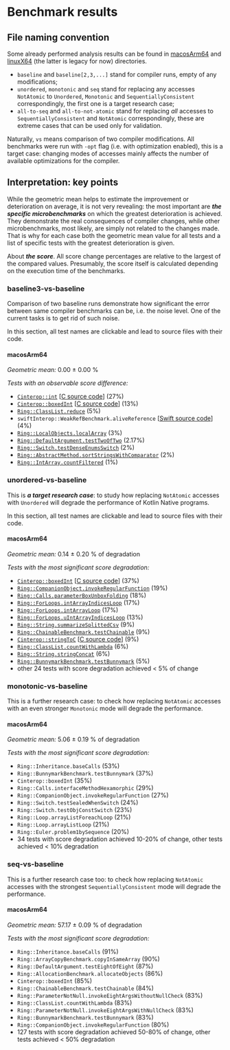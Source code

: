# Benchmark results

## File naming convention

Some already performed analysis results can be found in [macosArm64](macosArm64) and [linuxX64](linuxX64-legacy) (the latter is legacy for now) directories.

* `baseline` and `baseline[2,3,...]` stand for compiler runs, empty of any modifications;
* `unordered`, `monotonic` and `seq` stand for replacing any accesses `NotAtomic` to `Unordered`, `Monotonic` and `SequentiallyConsistent` correspondingly, the first one is a target research case;
* `all-to-seq` and `all-to-not-atomic` stand for replacing _all_ accesses to `SequentiallyConsistent` and `NotAtomic` correspondingly, these are extreme cases that can be used only for validation.

Naturally, `vs` means comparison of two compiler modifications. All benchmarks were run with `-opt` flag (i.e. with optimization enabled), this is a target case: changing modes of accesses mainly affects the number of available optimizations for the compiler.

## Interpretation: key points

While the geometric mean helps to estimate the improvement or deterioration on average, it is not very revealing: the most important are _**the specific microbenchmarks**_ on which the greatest deterioration is achieved. They demonstrate the real consequences of compiler changes, while other microbenchmarks, most likely, are simply not related to the changes made. That is why for each case both the geometric mean value for all tests and a list of specific tests with the greatest deterioration is given.

About _**the score**_. All score change percentages are relative to the largest of the compared values. Presumably, the score itself is calculated depending on the execution time of the benchmarks.

### baseline3-vs-baseline

Comparison of two baseline runs demonstrate how significant the error between same compiler benchmarks can be, i.e. the noise level. One of the current tasks is to get rid of such noise.

In this section, all test names are clickable and lead to source files with their code.

#### macosArm64

_Geometric mean:_ 0.00 ± 0.00 %

_Tests with an observable score difference:_ 
* [`Cinterop::int`](../../performance/cinterop/src/main/kotlin-native/org/jetbrains/cinteropBenchmarks/typesBenchmark.kt) [[C source code](../../performance/cinterop/src/nativeInterop/cinterop/types.def)] (27%)
* [`Cinterop::boxedInt`](../../performance/cinterop/src/main/kotlin-native/org/jetbrains/cinteropBenchmarks/typesBenchmark.kt) [[C source code](../../performance/cinterop/src/nativeInterop/cinterop/types.def)] (13%)
* [`Ring::ClassList.reduce`](../../performance/ring/src/main/kotlin/org/jetbrains/ring/ClassListBenchmark.kt) (5%)
* `swiftInterop::WeakRefBenchmark.aliveReference` [[Swift source code](../../performance/swiftinterop/swiftSrc/weakRefBenchmarks.swift)] (4%)
* [`Ring::LocalObjects.localArray`](../../performance/ring/src/main/kotlin/org/jetbrains/ring/LocalObjectsBenchmark.kt) (3%)
* [`Ring::DefaultArgument.testTwoOfTwo`](../../performance/ring/src/main/kotlin/org/jetbrains/ring/DefaultArgumentBenchmark.kt) (2.17%)
* [`Ring::Switch.testDenseEnumsSwitch`](../../performance/ring/src/main/kotlin/org/jetbrains/ring/SwitchBenchmark.kt) (2%)
* [`Ring::AbstractMethod.sortStringsWithComparator`](../../performance/ring/src/main/kotlin/org/jetbrains/ring/AbstractMethodBenchmark.kt) (2%)
* [`Ring::IntArray.countFiltered`](../../performance/ring/src/main/kotlin/org/jetbrains/ring/IntArrayBenchmark.kt) (1%)

### unordered-vs-baseline

This is _**a target research case**_: to study how replacing `NotAtomic` accesses with `Unordered` will degrade the performance of Kotlin Native programs. 

In this section, all test names are clickable and lead to source files with their code.

#### macosArm64

_Geometric mean:_ 0.14 ± 0.20 % of degradation

_Tests with the most significant score degradation:_
* [`Cinterop::boxedInt`](../../performance/cinterop/src/main/kotlin-native/org/jetbrains/cinteropBenchmarks/typesBenchmark.kt) [[C source code](../../performance/cinterop/src/nativeInterop/cinterop/types.def)] (37%)
* [`Ring::CompanionObject.invokeRegularFunction`](../../performance/ring/src/main/kotlin/org/jetbrains/ring/CompanionObjectBenchmark.kt) (19%)
* [`Ring::Calls.parameterBoxUnboxFolding`](../../performance/ring/src/main/kotlin/org/jetbrains/ring/CallsBenchmark.kt) (18%)
* [`Ring::ForLoops.intArrayIndicesLoop`](../../performance/ring/src/main/kotlin/org/jetbrains/ring/ForLoopsBenchmark.kt) (17%)
* [`Ring::ForLoops.intArrayLoop`](../../performance/ring/src/main/kotlin/org/jetbrains/ring/ForLoopsBenchmark.kt) (17%)
* [`Ring::ForLoops.uIntArrayIndicesLoop`](../../performance/ring/src/main/kotlin/org/jetbrains/ring/ForLoopsBenchmark.kt) (13%)
* [`Ring::String.summarizeSplittedCsv`](../../performance/ring/src/main/kotlin/org/jetbrains/ring/StringBenchmark.kt) (9%)
* [`Ring::ChainableBenchmark.testChainable`](../../performance/ring/src/main/kotlin/org/jetbrains/ring/ChainableBenchmark.kt) (9%)
* [`Cinterop::stringToC`](../../performance/cinterop/src/main/kotlin-native/org/jetbrains/cinteropBenchmarks/typesBenchmark.kt) [[C source code](../../performance/cinterop/src/nativeInterop/cinterop/types.def)] (9%)
* [`Ring::ClassList.countWithLambda`](../../performance/ring/src/main/kotlin/org/jetbrains/ring/ClassListBenchmark.kt) (6%)
* [`Ring::String.stringConcat`](../../performance/ring/src/main/kotlin/org/jetbrains/ring/StringBenchmark.kt) (6%)
* [`Ring::BunnymarkBenchmark.testBunnymark`](../../performance/ring/src/main/kotlin/org/jetbrains/ring/BunnymarkBenchmark.kt) (5%)
* other 24 tests with score degradation achieved < 5% of change

### monotonic-vs-baseline

This is a further research case: to check how replacing `NotAtomic` accesses with an even stronger `Monotonic` mode will degrade the performance.

#### macosArm64

_Geometric mean:_ 5.06 ± 0.19 % of degradation

_Tests with the most significant score degradation:_
* `Ring::Inheritance.baseCalls` (53%)
* `Ring::BunnymarkBenchmark.testBunnymark` (37%)
* `Cinterop::boxedInt` (35%)
* `Ring::Calls.interfaceMethodHexamorphic` (29%)
* `Ring::CompanionObject.invokeRegularFunction` (27%)
* `Ring::Switch.testSealedWhenSwitch` (24%)
* `Ring::Switch.testObjConstSwitch` (23%)
* `Ring::Loop.arrayListForeachLoop` (21%)
* `Ring::Loop.arrayListLoop` (21%)
* `Ring::Euler.problem1bySequence` (20%)
* 34 tests with score degradation achieved 10-20% of change, other tests achieved < 10% degradation 

### seq-vs-baseline

This is a further research case too: to check how replacing `NotAtomic` accesses with the strongest `SequentiallyConsistent` mode will degrade the performance.

#### macosArm64

_Geometric mean:_ 57.17 ± 0.09 % of degradation

_Tests with the most significant score degradation:_
* `Ring::Inheritance.baseCalls` (91%)
* `Ring::ArrayCopyBenchmark.copyInSameArray` (90%)
* `Ring::DefaultArgument.testEightOfEight` (87%)
* `Ring::AllocationBenchmark.allocateObjects` (86%)
* `Cinterop::boxedInt` (85%)
* `Ring::ChainableBenchmark.testChainable` (84%)
* `Ring::ParameterNotNull.invokeEightArgsWithoutNullCheck` (83%)
* `Ring::ClassList.countWithLambda` (83%)
* `Ring::ParameterNotNull.invokeEightArgsWithNullCheck` (83%)
* `Ring::BunnymarkBenchmark.testBunnymark` (83%)
* `Ring::CompanionObject.invokeRegularFunction` (80%)
* 127 tests with score degradation achieved 50-80% of change, other tests achieved < 50% degradation
